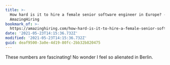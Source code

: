 ```yaml
---
title: >-
  How hard is it to hire a female senior software engineer in Europe? -
  AmazingHiring
bookmark_of: >-
  https://amazinghiring.com/how-hard-is-it-to-hire-a-female-senior-software-engineer-in-europe/
date: '2021-05-23T14:15:36.732Z'
modified: '2021-05-23T14:15:36.732Z'
guid: deaf9500-3a0e-4d19-80fc-2bb32b820475
---
```

These numbers are fascinating! No wonder I feel so alienated in Berlin. 
